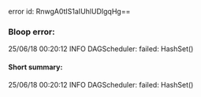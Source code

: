 error id: RnwgA0tIS1aIUhlUDIgqHg==
### Bloop error:

25/06/18 00:20:12 INFO DAGScheduler: failed: HashSet()
#### Short summary: 

25/06/18 00:20:12 INFO DAGScheduler: failed: HashSet()